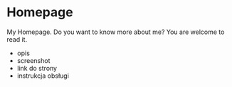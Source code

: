 # Homepage
My Homepage. Do you want to know more about me? You are welcome to read it.

- opis
- screenshot
- link do strony
- instrukcja obsługi